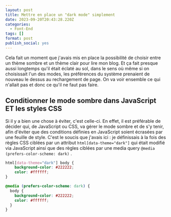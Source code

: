 ```yaml
---
layout: post
title: Mettre en place un "dark mode" simplement
date: 2023-09-20T20:43:28.220Z
categories:
  - Font-End
tags: []
format: post
publish_social: yes
---
```

Cela fait un moment que j'avais mis en place la possibilité de choisir entre un thème sombre et un thème clair pour lire mon blog. Et ça fait presque aussi longtemps qu'il était éclaté au sol, dans le sens où même si on choisissait l'un des modes, les préférences du système prenaient de nouveau le dessus au rechargement de page. On va voir ensemble ce qui n'allait pas et donc ce qu'il ne faut pas faire.<!--more-->

## Conditionner le mode sombre dans JavaScript ET les styles CSS

Si il y a bien une chose à éviter, c'est celle-ci. En effet, il est préférable de décider qui, de JavaScript ou CSS, va gérer le mode sombre et de s'y tenir, afin d'éviter que des conditions définies en JavaScript soient écrasées par une feuille de style. C'est le soucis que j'avais ici : je définissais à la fois des règles CSS ciblées par un attribut `html[data-theme="dark"]` qui était modifié via JavaScript ainsi que des règles ciblées par une media query `@media (prefers-color-scheme: dark)`  .

```css
html[data-theme="dark"] body {
    background-color: #222222;
    color: #ffffff;
}

@media (prefers-color-scheme: dark) {
  body {
    background-color: #222222;
    color: #ffffff;
  }
}
```